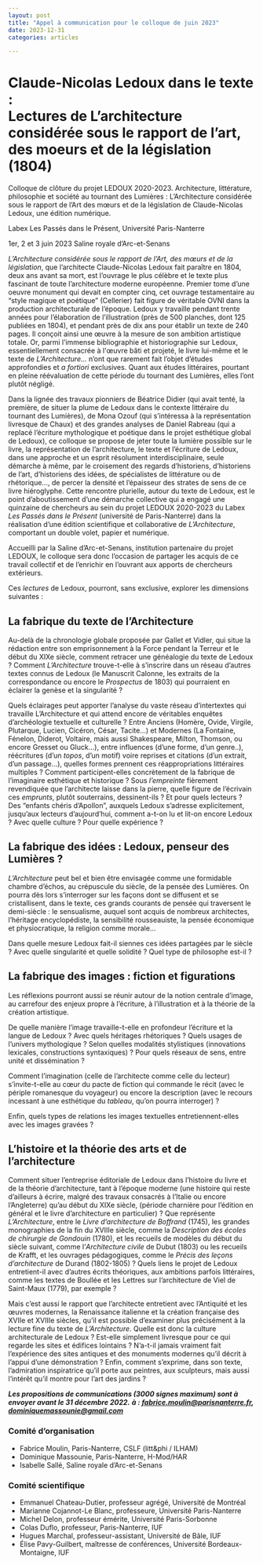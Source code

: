 ```yaml
---
layout: post
title: "Appel à communication pour le colloque de juin 2023"
date: 2023-12-31
categories: articles

---
```


# Claude-Nicolas Ledoux dans le texte : <br/>Lectures de L’architecture considérée sous le rapport de l’art, des moeurs et de la législation (1804)

Colloque de clôture du projet LEDOUX 2020-2023. Architecture, littérature, philosophie et société au tournant des Lumières : L’Architecture considérée sous le rapport de l’Art des mœurs et de la législation de Claude-Nicolas Ledoux, une édition numérique.

Labex Les Passés dans le Présent, Université Paris-Nanterre

1er, 2 et 3 juin 2023
Saline royale d’Arc-et-Senans

*L’Architecture considérée sous le rapport de l’Art, des mœurs et de la législation*, que l’architecte Claude-Nicolas Ledoux fait paraître en 1804, deux ans avant sa mort, est l’ouvrage le plus célèbre et le texte plus fascinant de toute l’architecture moderne européenne. Premier tome d’une oeuvre monument qui devait en compter cinq, cet ouvrage testamentaire au “style magique et poétique” (Cellerier) fait figure de véritable OVNI dans la production architecturale de l’époque. Ledoux y travaille pendant trente années pour l’élaboration de l’illustration (près de 500 planches, dont 125 publiées en 1804), et pendant près de dix ans pour établir un texte de 240 pages. Il conçoit ainsi une œuvre à la mesure de son ambition artistique totale. Or, parmi l’immense bibliographie et historiographie sur Ledoux, essentiellement consacrée à l'œuvre bâti et projeté, le livre lui-même et le texte de *L’Architecture…* n’ont que rarement fait l’objet d’études approfondies et *a fortiori* exclusives. Quant aux études littéraires, pourtant en pleine réévaluation de cette période du tournant des Lumières, elles l’ont plutôt négligé. 

Dans la lignée des travaux pionniers de Béatrice Didier (qui avait tenté, la première, de situer la plume de Ledoux dans le contexte littéraire du tournant des Lumières), de Mona Ozouf (qui s’intéressa à la représentation livresque de Chaux) et des grandes analyses de Daniel Rabreau (qui a replacé l’écriture mythologique et poétique dans le projet esthétique global de Ledoux), ce colloque se propose de jeter toute la lumière possible sur le livre, la représentation de l’architecture, le texte et l’écriture de Ledoux, dans une approche et un esprit résolument interdisciplinaire, seule démarche à même, par le croisement des regards d’historiens, d’historiens de l’art, d’historiens des idées, de spécialistes de littérature ou de rhétorique…, de percer la densité et l’épaisseur des strates de sens de ce livre hiéroglyphe. 
Cette rencontre plurielle, autour du texte de Ledoux, est le point d’aboutissement d’une démarche collective qui a engagé une quinzaine de chercheurs au sein du projet LEDOUX 2020-2023 du Labex *Les Passés dans le Présent* (université de Paris-Nanterre) dans la réalisation d’une édition scientifique et collaborative de *L’Architecture*, comportant un double volet, papier et numérique. 

Accueilli par la Saline d’Arc-et-Senans, institution partenaire du projet LEDOUX, le colloque sera donc l’occasion de partager les acquis de ce travail collectif et de l’enrichir en l’ouvrant aux apports de chercheurs extérieurs. 

Ces *lectures* de Ledoux, pourront, sans exclusive, explorer les dimensions suivantes :

## La fabrique du texte de l’Architecture

Au-delà de la chronologie globale proposée par Gallet et Vidler, qui situe la rédaction entre son emprisonnement à la Force pendant la Terreur et le début du XIXe siècle, comment retracer une généalogie du texte de Ledoux ? Comment *L’Architecture* trouve-t-elle à s’inscrire dans un réseau d’autres textes connus de Ledoux (le Manuscrit Calonne, les extraits de la correspondance ou encore le *Prospectus* de 1803) qui pourraient en éclairer la genèse et la singularité ?

Quels éclairages peut apporter l’analyse du vaste réseau d’intertextes qui travaille L’Architecture et qui attend encore de véritables enquêtes d’archéologie textuelle et culturelle ? Entre Anciens (Homère, Ovide, Virgile, Plutarque, Lucien, Cicéron, César, Tacite…) et Modernes (La Fontaine, Fénelon, Diderot, Voltaire, mais aussi Shakespeare, Milton, Thomson, ou encore Gresset ou Gluck…), entre influences (d’une forme, d’un genre..), réécritures (d’un *topos*, d’un motif) voire reprises et citations (d’un extrait, d’un passage…), quelles formes prennent ces réappropriations littéraires multiples ? Comment participent-elles concrètement de la fabrique de l’imaginaire esthétique et historique ? Sous *l’empreinte* fièrement revendiquée que l’architecte laisse dans la pierre, quelle figure de l’écrivain ces *emprunts*, plutôt souterrains, dessinent-ils ? Et pour quels lecteurs ? Des “enfants chéris d’Apollon”, auxquels Ledoux s’adresse explicitement, jusqu’aux lecteurs d’aujourd’hui, comment a-t-on lu et lit-on encore Ledoux ? Avec quelle culture ? Pour quelle expérience ?

## La fabrique des idées : Ledoux, penseur des Lumières ?

*L’Architecture* peut bel et bien être envisagée comme une formidable chambre d’échos, au crépuscule du siècle, de la pensée des Lumières. On pourra dès lors s’interroger sur les façons dont se diffusent et se cristallisent, dans le texte, ces grands courants de pensée qui traversent le demi-siècle : le sensualisme, auquel sont acquis de nombreux architectes, l’héritage encyclopédiste, la sensibilité rousseauiste, la pensée économique et physiocratique, la religion comme morale...  

Dans quelle mesure Ledoux fait-il siennes ces idées partagées par le siècle ? Avec quelle singularité et quelle solidité ? Quel type de philosophe est-il ? 

## La fabrique des images : fiction et figurations 

Les réflexions pourront aussi se réunir autour de la notion centrale d’image, au carrefour des enjeux propre à l’écriture, à l’illustration et à la théorie de la création artistique. 

De quelle manière l’image travaille-t-elle en profondeur l’écriture et la langue de Ledoux ? Avec quels héritages rhétoriques ? Quels usages de l’univers mythologique ? Selon quelles modalités stylistiques (innovations lexicales, constructions syntaxiques) ? Pour quels réseaux de sens, entre unité et dissémination ? 

Comment l’imagination (celle de l’architecte comme celle du lecteur) s’invite-t-elle au cœur du pacte de fiction qui commande le récit (avec le périple romanesque du voyageur) ou encore la description (avec le recours incessant à une esthétique du *tableau*, qu’on pourra interroger) ? 

Enfin, quels types de relations les images textuelles entretiennent-elles avec les images gravées ? 

## L’histoire et la théorie des arts et de l’architecture

Comment situer l’entreprise éditoriale de Ledoux dans l’histoire du livre et de la théorie d’architecture, tant à l’époque moderne (une histoire qui reste d’ailleurs à écrire, malgré des travaux consacrés à l’Italie ou encore l’Angleterre) qu’au début du XIXe siècle, (période charnière pour l’édition en général et le livre d’architecture en particulier) ? Que représente *L’Architecture*, entre le *Livre d’architecture de Boffrand* (1745), les grandes monographies de la fin du XVIIIe siècle, comme la *Description des écoles de chirurgie de Gondouin* (1780), et les recueils de modèles du début du siècle suivant, comme l’*Architecture civile* de Dubut (1803) ou les recueils de Krafft, et les ouvrages pédagogiques, comme le *Précis des leçons d’architecture* de Durand (1802-1805) ? Quels liens le projet de Ledoux entretient-il avec d’autres écrits théoriques, aux ambitions parfois littéraires, comme les textes de Boullée et les Lettres sur l’architecture de Viel de Saint-Maux (1779), par exemple ? 

Mais c’est aussi le rapport que l’architecte entretient avec l’Antiquité et les œuvres modernes, la Renaissance italienne et la création française des XVIIe et XVIIIe siècles, qu’il est possible d’examiner plus précisément à la lecture fine du texte de *L’Architecture*. Quelle est donc la culture architecturale de Ledoux ? Est-elle simplement livresque pour ce qui regarde les sites et édifices lointains ? N’a-t-il jamais vraiment fait l’expérience des sites antiques et des monuments modernes qu’il décrit à l’appui d’une démonstration ? Enfin, comment s’exprime, dans son texte, l’admiration inspiratrice qu’il porte aux peintres, aux sculpteurs, mais aussi l’intérêt qu’il montre pour l’art des jardins ? 



***Les propositions de communications (3000 signes maximum) sont à envoyer avant le 31 décembre 2022.***
***à : [fabrice.moulin@parisnanterre.fr](mailto:fabrice.moulin@parisnanterre.fr), [dominiquemassounie@gmail.com](dominiquemassounie@gmail.com)***



### Comité d’organisation

- Fabrice Moulin, Paris-Nanterre, CSLF (litt&phi / ILHAM)
- Dominique Massounie, Paris-Nanterre, H-Mod/HAR
- Isabelle Sallé, Saline royale d’Arc-et-Senans

### Comité scientifique

- Emmanuel Chateau-Dutier, professeur agrégé, Université de Montréal
- Marianne Cojannot-Le Blanc, professeure, Université Paris-Nanterre
- Michel Delon, professeur émérite, Université Paris-Sorbonne
- Colas Duflo, professeur, Paris-Nanterre, IUF
- Hugues Marchal, professeur-assistant, Université de Bâle, IUF
- Élise Pavy-Guilbert, maîtresse de conférences, Université Bordeaux-Montaigne, IUF
